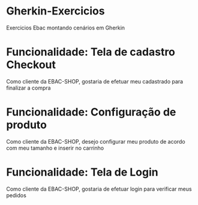# Gherkin-Exercicios
Exercicios Ebac montando cenários em Gherkin

# Funcionalidade: Tela de cadastro Checkout
Como cliente da EBAC-SHOP, gostaria de efetuar meu cadastrado para finalizar a compra

# Funcionalidade: Configuração de produto
Como cliente da EBAC-SHOP, desejo configurar meu produto de acordo com meu tamanho e inserir no carrinho

# Funcionalidade: Tela de Login
Como cliente da EBAC-SHOP, gostaria de efetuar login para verificar meus pedidos

